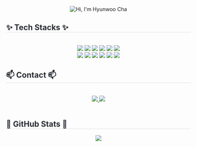 <div align="center">
  
  <picture>
   <source media="(prefers-color-scheme: dark)" srcset="https://capsule-render.vercel.app/api?type=venom&height=300&section=header&text=Hi%2C%20I%27m%20Hyunwoo%20Cha&fontColor=ffffff&fontSize=50&fontAlign=50&desc=Front-End%20Developer&descAlignY=65">
   <source media="(prefers-color-scheme: light)" srcset="https://capsule-render.vercel.app/api?type=venom&height=300&section=header&text=Hi%2C%20I%27m%20Hyunwoo%20Cha&fontColor=000000&fontSize=50&fontAlign=50&desc=Front-End%20Developer&descAlignY=65">
   <img alt="Hi, I'm Hyunwoo Cha" src="https://capsule-render.vercel.app/api?type=venom&height=300&section=header&text=Hi,%20I'm%20Hyunwoo%20Cha&fontColor=000000&fontSize=50&fontAlign=50&desc=Front-End%20Developer&descAlignY=65">
  </picture>

</div>

<div style="text-align: left;">
    <h2 style="border-bottom: 1px solid #d8dee4; color: #282d33;"> ✨ Tech Stacks ✨ </h2> <br> 
    <div  align= "center"> 
          <img src="https://img.shields.io/badge/Javascript-F7DF1E?style=for-the-badge&logo=Javascript&logoColor=white">
          <img src="https://img.shields.io/badge/Typescript-3178C6?style=for-the-badge&logo=Typescript&logoColor=white"/>  
          <img src="https://img.shields.io/badge/React-61DAFB?style=for-the-badge&logo=React&logoColor=white">    
          <img src="https://img.shields.io/badge/Axios-5A29E4?style=for-the-badge&logo=Axios&logoColor=white">
          <img src="https://img.shields.io/badge/React Query-FF4154?style=for-the-badge&logo=React Query&logoColor=white">
          <img src="https://img.shields.io/badge/Zustand-%2320232a.svg?style=for-the-badge&logo=react&logoColor=white">
          <br/>    
          <img src="https://img.shields.io/badge/HTML5-E34F26?style=for-the-badge&logo=HTML5&logoColor=white">
          <img src="https://img.shields.io/badge/CSS3-1572B6?style=for-the-badge&logo=CSS3&logoColor=white">
          <img src="https://img.shields.io/badge/Git-F05032?style=for-the-badge&logo=Git&logoColor=white">
          <img src="https://img.shields.io/badge/Github-181717?style=for-the-badge&logo=Github&logoColor=white">
          <img src="https://img.shields.io/badge/Figma-F24E1E?style=for-the-badge&logo=Figma&logoColor=white">
          <img src="https://img.shields.io/badge/Notion-000000?style=for-the-badge&logo=Notion&logoColor=white">
    </div>

</div>
    <div style="text-align: left;">
    <h2 style="border-bottom: 1px solid #d8dee4; color: #282d33;"> 📫 Contact 📫 </h2> <br> 
    <div align= "center"> <a href=https://velog.io/@doggyfoot92/posts> <img src="https://img.shields.io/badge/Velog-20C997?style=for-the-badge&logo=Velog&logoColor=white&link=https://velog.io/@doggyfoot92/posts"> </a>
         <a href=https://mailto:dilkusha27@gmail.com> <img src="https://img.shields.io/badge/Gmail-EA4335?style=for-the-badge&logo=Gmail&logoColor=white&link=https://mailto:dilkusha27@gmail.com"> </a>
          </div>  <br> 
    <div align= "center">  </div> 
    </div>
    
<div style="text-align: left;"> 
    <h2 style="border-bottom: 1px solid #d8dee4; color: #282d33;"> 🏅 GitHub Stats 🏅 </h2> 
    <div align= "center"> 
        <img src="https://github-readme-stats.vercel.app/api?username=dilkusha27" /> 
    </div> 
</div>
